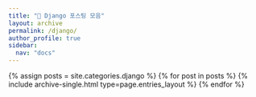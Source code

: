 ```yaml
---
title: "🚀 Django 포스팅 모음"
layout: archive
permalink: /django/
author_profile: true
sidebar:
  nav: "docs"
---
```



{% assign posts = site.categories.django %}
{% for post in posts %} {% include archive-single.html type=page.entries_layout %} {% endfor %}